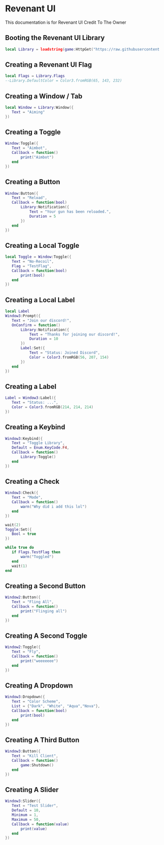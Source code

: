 # Revenant UI
This documentation is for Revenant UI Credit To The Owner

## Booting the Revenant UI Library
```lua
local Library = loadstring(game:HttpGet("https://raw.githubusercontent.com/bloodball/-back-ups-for-libs/main/Revenant", true))()
```




## Creating a Revenant UI Flag
```lua
local Flags = Library.Flags
--Library.DefaultColor = Color3.fromRGB(65, 143, 232)
```

## Creating a Window / Tab
```lua
local Window = Library:Window({
   Text = "Aiming"
})
```

## Creating a Toggle
```lua
Window:Toggle({
   Text = "Aimbot",
   Callback = function()
       print("Aimbot")
   end
})
```

## Creating a Button
```lua
Window:Button({
   Text = "Reload",
   Callback = function(bool)
       Library:Notification({
           Text = "Your gun has been reloaded.",
           Duration = 5
       })
   end
})
```

## Creating a Local Toggle
```lua
local Toggle = Window:Toggle({
   Text = "No-Recoil",
   Flag = "TestFlag",
   Callback = function(bool)
       print(bool)
   end
})
```

## Creating a Local Label
```lua
local Label
Window3:Prompt({
   Text = "Join our discord!",
   OnConfirm = function()
       Library:Notification({
           Text = "Thanks for joining our discord!",
           Duration = 10
       })
       Label:Set({
           Text = "Status: Joined Discord",
           Color = Color3.fromRGB(56, 207, 154)
       })
   end
})
```

## Creating a Label
```lua
Label = Window3:Label({
   Text = "Status: ...",
   Color = Color3.fromRGB(214, 214, 214)
})
```

## Creating a Keybind
```lua
Window3:Keybind({
   Text = "Toggle Library",
   Default = Enum.KeyCode.F4,
   Callback = function()
       Library:Toggle()
   end
})
```

## Creating a Check
```lua
Window3:Check({
   Text = "Mode",
   Callback = function()
       warn("Why did i add this lol")
   end
})

wait(2)
Toggle:Set({
   Bool = true
})

while true do
   if Flags.TestFlag then
       warn("Toggled")
   end
   wait(1)
end
```

## Creating a Second Button
```lua
Window2:Button({
   Text = "Fling All",
   Callback = function()
       print("Flinging all")
   end
})
```

## Creating A Second Toggle
```lua
Window2:Toggle({
   Text = "Fly",
   Callback = function()
       print("weeeeeee")
   end
})
```

## Creating A Dropdown
```lua
Window3:Dropdown({
   Text = "Color Scheme",
   List = {"Dark", "White", "Aqua","Nova"},
   Callback = function(bool)
       print(bool)
   end
})
```

## Creating A Third Button
```lua
Window3:Button({
   Text = "Kill Client",
   Callback = function()
       game:Shutdown()
   end
})
```

## Creating A Slider
```lua
Window3:Slider({
   Text = "Test Slider",
   Default = 10,
   Minimum = 1,
   Maximum = 50,
   Callback = function(value)
       print(value)
   end
})
```
